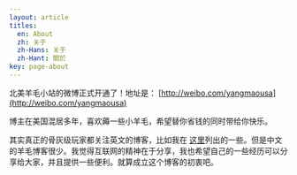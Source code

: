 ```yaml
---
layout: article
titles:
  en: About
  zh: 关于
  zh-Hans: 关于
  zh-Hant: 關於
key: page-about
---
```


北美羊毛小站的微博正式开通了！地址是：
[http://weibo.com/yangmaousa](http://weibo.com/yangmaousa)

博主在美国混居多年，喜欢薅一些小羊毛，希望替你省钱的同时带给你快乐。

其实真正的骨灰级玩家都关注英文的博客，比如我在
[这里](https://willguxy.wordpress.com/%E6%88%91%E5%B8%B8%E5%85%B3%E6%B3%A8%E7%9A%84%E5%87%A0%E4%B8%AA%E5%8D%9A%E5%AE%A2/)列出的一些。但是中文的羊毛博客很少。我觉得互联网的精神在于分享，我也希望自己的一些经历可以分享给大家，并且提供一些便利。就算成立这个博客的初衷吧。


